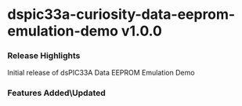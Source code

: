 # dspic33a-curiosity-data-eeprom-emulation-demo v1.0.0
### Release Highlights

Initial release of dsPIC33A Data EEPROM Emulation Demo

### Features Added\Updated



